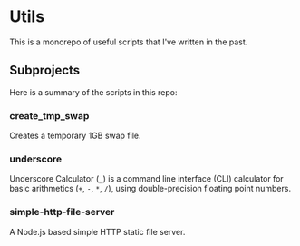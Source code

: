 # Utils
This is a monorepo of useful scripts that I've written in the past.

## Subprojects
Here is a summary of the scripts in this repo:

### create_tmp_swap
Creates a temporary 1GB swap file.

### underscore
Underscore Calculator (`_`) is a command line interface (CLI) calculator for basic arithmetics (`+`, `-`, `*`, `/`), using double-precision floating point numbers.

### simple-http-file-server
A Node.js based simple HTTP static file server.
